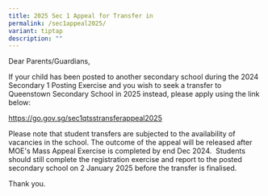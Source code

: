 ```yaml
---
title: 2025 Sec 1 Appeal for Transfer in
permalink: /sec1appeal2025/
variant: tiptap
description: ""
---
```

<p>Dear Parents/Guardians,&nbsp;</p>
<p>If your child has been posted to another secondary school during the 2024
Secondary 1 Posting Exercise and you wish to seek a transfer to Queenstown
Secondary School in 2025 instead, please apply using the link below:&nbsp;</p>
<p><a href="https://go.gov.sg/sec1qtsstransferappeal2025" rel="noopener noreferrer nofollow" target="_blank">https://go.gov.sg/sec1qtsstransferappeal2025</a>&nbsp;</p>
<p>Please note that student transfers are subjected to the availability of
vacancies in the school. The outcome of the appeal will be released after
MOE's Mass Appeal Exercise is completed by end Dec 2024. &nbsp;Students
should still complete the registration exercise and report to the posted
secondary school on 2 January 2025 before the transfer is finalised.&nbsp;</p>
<p>Thank you.</p>
<p></p>
<p></p>
<p></p>